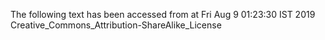 The following text has been accessed from at Fri Aug 9 01:23:30 IST 2019
Creative_Commons_Attribution-ShareAlike_License

